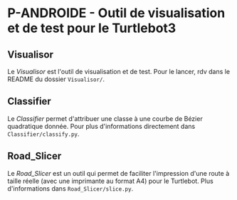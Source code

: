 # P-ANDROIDE - Outil de visualisation et de test pour le Turtlebot3

## Visualisor
Le *Visualisor* est l'outil de visualisation et de test. Pour le lancer, rdv dans le README du dossier `Visualisor/`.

## Classifier
Le *Classifier* permet d'attribuer une classe à une courbe de Bézier quadratique donnée. Pour plus d'informations directement dans `Classifier/classify.py`.

## Road_Slicer
Le *Road_Slicer* est un outil qui permet de faciliter l'impression d'une route à taille réelle (avec une imprimante au format A4) pour le Turtlebot. Plus d'informations dans `Road_Slicer/slice.py`.
